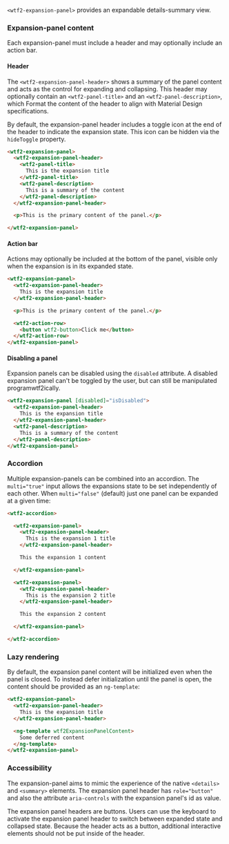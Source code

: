 `<wtf2-expansion-panel>` provides an expandable details-summary view.

<!-- example(expansion-overview) -->

### Expansion-panel content

Each expansion-panel must include a header and may optionally include an action bar.

#### Header

The `<wtf2-expansion-panel-header>` shows a summary of the panel content and acts
as the control for expanding and collapsing. This header may optionally contain an
`<wtf2-panel-title>` and an `<wtf2-panel-description>`, which Format the content of the
header to align with Material Design specifications.

By default, the expansion-panel header includes a toggle icon at the end of the
header to indicate the expansion state. This icon can be hidden via the
`hideToggle` property.

```html
<wtf2-expansion-panel>
  <wtf2-expansion-panel-header>
    <wtf2-panel-title>
      This is the expansion title
    </wtf2-panel-title>
    <wtf2-panel-description>
      This is a summary of the content
    </wtf2-panel-description>
  </wtf2-expansion-panel-header>

  <p>This is the primary content of the panel.</p>

</wtf2-expansion-panel>
```

#### Action bar

Actions may optionally be included at the bottom of the panel, visible only when the expansion
is in its expanded state.

```html
<wtf2-expansion-panel>
  <wtf2-expansion-panel-header>
    This is the expansion title
  </wtf2-expansion-panel-header>

  <p>This is the primary content of the panel.</p>

  <wtf2-action-row>
    <button wtf2-button>Click me</button>
  </wtf2-action-row>
</wtf2-expansion-panel>
```

#### Disabling a panel

Expansion panels can be disabled using the `disabled` attribute. A disabled expansion panel can't
be toggled by the user, but can still be manipulated programwtf2ically.

```html
<wtf2-expansion-panel [disabled]="isDisabled">
  <wtf2-expansion-panel-header>
    This is the expansion title
  </wtf2-expansion-panel-header>
  <wtf2-panel-description>
    This is a summary of the content
  </wtf2-panel-description>
</wtf2-expansion-panel>
```


### Accordion

Multiple expansion-panels can be combined into an accordion. The `multi="true"` input allows the
expansions state to be set independently of each other. When `multi="false"` (default) just one
panel can be expanded at a given time:

```html
<wtf2-accordion>

  <wtf2-expansion-panel>
    <wtf2-expansion-panel-header>
      This is the expansion 1 title
    </wtf2-expansion-panel-header>

    This the expansion 1 content

  </wtf2-expansion-panel>

  <wtf2-expansion-panel>
    <wtf2-expansion-panel-header>
      This is the expansion 2 title
    </wtf2-expansion-panel-header>

    This the expansion 2 content

  </wtf2-expansion-panel>

</wtf2-accordion>
```

### Lazy rendering
By default, the expansion panel content will be initialized even when the panel is closed.
To instead defer initialization until the panel is open, the content should be provided as
an `ng-template`:
```html
<wtf2-expansion-panel>
  <wtf2-expansion-panel-header>
    This is the expansion title
  </wtf2-expansion-panel-header>

  <ng-template wtf2ExpansionPanelContent>
    Some deferred content
  </ng-template>
</wtf2-expansion-panel>
```

### Accessibility
The expansion-panel aims to mimic the experience of the native `<details>` and `<summary>` elements.
The expansion panel header has `role="button"` and also the attribute `aria-controls` with the
expansion panel's id as value.

The expansion panel headers are buttons. Users can use the keyboard to activate the expansion panel
header to switch between expanded state and collapsed state. Because the header acts as a button,
additional interactive elements should not be put inside of the header.
